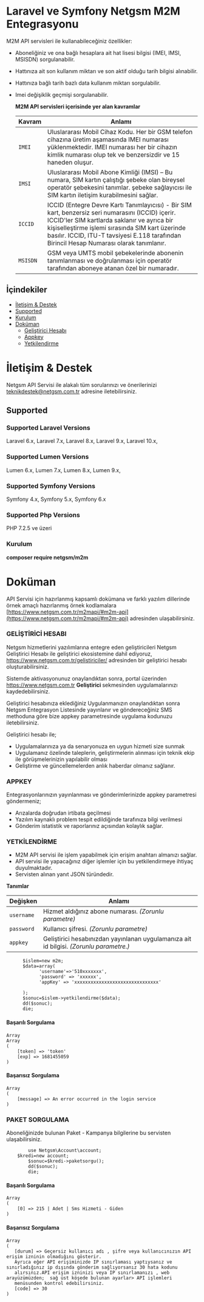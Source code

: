 
# Laravel ve Symfony Netgsm M2M Entegrasyonu

M2M API servisleri ile kullanabileceğiniz özellikler:  

<ul>
<li>
<p>Aboneliğiniz ve ona bağlı hesaplara ait hat lisesi bilgisi (IMEI, IMSI, MSISDN) sorgulanabilir.</p>
</li>
<li>
<p>Hattınıza ait son kullanım miktarı ve son aktif olduğu tarih bilgisi alınabilir.</p>
</li>
<li>
<p>Hattınıza bağlı tarih bazlı data kullanım miktarı sorgulabilir.</p>
</li>
<li>
<p>Imei değişiklik geçmişi sorgulanabilir.</p>
<p><strong> M2M API servisleri içerisinde yer alan kavramlar </strong></p>
<table>
<thead>
<tr>
<th>Kavram</th>
<th>Anlamı</th>
</tr>
</thead>
<tbody>
<tr>
<td><code>IMEI</code></td>
<td>Uluslararası Mobil Cihaz Kodu. Her bir GSM telefon cihazına üretim aşamasında IMEI numarası yüklenmektedir. IMEI numarası her bir cihazın kimlik numarası olup tek ve benzersizdir ve 15 haneden oluşur.</td>
</tr>
<tr>
<td><code>IMSI</code></td>
<td>Uluslararası Mobil Abone Kimliği (IMSI) – Bu numara, SIM kartın çalıştığı şebeke olan bireysel operatör şebekesini tanımlar. şebeke sağlayıcısı ile SIM kartın iletişim kurabilmesini sağlar.</td>
</tr>
<tr>
<td><code>ICCID</code></td>
<td>ICCID (Entegre Devre Kartı Tanımlayıcısı) - Bir SIM kart, benzersiz seri numarasını (ICCID) içerir. ICCID'ler SIM kartlarda saklanır ve ayrıca bir kişiselleştirme işlemi sırasında SIM kart üzerinde basılır. ICCID, ITU-T tavsiyesi E.118 tarafından Birincil Hesap Numarası olarak tanımlanır.</td>
</tr>
<tr>
<td><code>MSISDN</code></td>
<td>GSM veya UMTS mobil şebekelerinde abonenin tanımlanması ve doğrulanması için operatör tarafından aboneye atanan özel bir numaradır.</td>
</tr>
</tbody>
</table>
</li>
</ul>


## İçindekiler

- [İletişim & Destek](#i̇letişim--destek)
- [Supported](#supported)
- [Kurulum](#Kurulum)
- [Doküman](#doküman)
    - [Geliştirici Hesabı](#geli̇şti̇ri̇ci̇-hesabi)
    - [Appkey](#appkey)
    - [Yetkilendirme](#yetki̇lendi̇rme)

# İletişim & Destek

 Netgsm API Servisi ile alakalı tüm sorularınızı ve önerilerinizi teknikdestek@netgsm.com.tr adresine iletebilirsiniz.
 
## Supported
### Supported Laravel Versions

Laravel 6.x, Laravel 7.x, Laravel 8.x, Laravel 9.x, Laravel 10.x, 
### Supported Lumen Versions

Lumen 6.x, Lumen 7.x, Lumen 8.x, Lumen 9.x, 

### Supported Symfony Versions

Symfony 4.x, Symfony 5.x, Symfony 6.x

### Supported Php Versions

PHP 7.2.5 ve üzeri

### Kurulum

<b>composer require netgsm/m2m</b>


# Doküman 

 API Servisi için hazırlanmış kapsamlı dokümana ve farklı yazılım dillerinde örnek amaçlı hazırlanmış örnek kodlamalara 
 [https://www.netgsm.com.tr/m2mapi/#m2m-api](https://www.netgsm.com.tr/m2mapi/#m2m-api) adresinden ulaşabilirsiniz.



 

### GELİŞTİRİCİ HESABI

<p>Netgsm hizmetlerini yazılımlarına entegre eden geliştiricileri  Netgsm Geliştirici Hesabı ile geliştirici ekosistemine dahil ediyoruz,  <a href="https://www.netgsm.com.tr/gelistiriciler/">https://www.netgsm.com.tr/gelistiriciler/</a> adresinden bir geliştirici hesabı oluşturabilirsiniz.</p>
<p>Sistemde aktivasyonunuz onaylandıktan sonra, portal üzerinden <a href="https://www.netgsm.com.tr">https://www.netgsm.com.tr</a> <strong> Geliştirici </strong> sekmesinden uygulamalarınızı kaydedebilirsiniz.</p>
<p>Geliştirici hesabınıza eklediğiniz Uygulanmanızın onaylandıktan sonra Netgsm Entegrasyon Listesinde yayınlanır ve göndereceğiniz SMS methoduna göre bize appkey parametresinde uygulama kodunuzu iletebilirsiniz.</p>
<p>Geliştirici hesabı ile;</p>
<ul>
<li>Uygulamalarınıza ya da senaryonuza en uygun hizmeti size sunmak</li>
<li>Uygulamanız özelinde taleplerin, geliştirmelerin alınması için teknik ekip ile görüşmelerinizin yapılabilir olması</li>
<li>Geliştirme ve güncellemelerden anlık haberdar olmanız
sağlanır.</li>
</ul> 

### APPKEY

<p>Entegrasyonlarınızın yayınlanması ve gönderimlerinizde appkey parametresi göndermeniz;</p>
<ul>
<li>Arızalarda doğrudan irtibata geçilmesi</li>
<li>Yazılım kaynaklı problem tespit edildiğinde tarafınıza bilgi verilmesi</li>
<li>Gönderim istatistik ve raporlarınız
açısından kolaylık sağlar.</li>
</ul>

### YETKİLENDİRME

<ul>
<li>M2M API servisi ile işlem yapabilmek için erişim anahtarı almanızı sağlar.</li>
<li>API servisi ile yapacağınız diğer işlemler için bu yetkilendirmeye ihtiyaç duyulmaktadır.</li>
<li>Servisten alınan yanıt JSON türündedir.</li>
</ul>
<b> Tanımlar </b>
<table>
<thead>
<tr>
<th>Değişken</th>
<th>Anlamı</th>
</tr>
</thead>
<tbody>
<tr>
<td><code>username</code></td>
<td>Hizmet aldığınız abone numarası. <em>(Zorunlu parametre)</em></td>
</tr>
<tr>
<td><code>password</code></td>
<td>Kullanıcı şifresi. <em>(Zorunlu parametre)</em></td>
</tr>
<tr>
<td><code>appkey</code></td>
<td>Geliştirici hesabınızdan yayınlanan uygulamanıza ait id bilgisi. <em>(Zorunlu parametre.)</em></td>
</tr>
</tbody>
</table>

```
      $islem=new m2m;
      $data=array(
            'username'=>'510xxxxxxx',
            'password' => 'xxxxxx',
            'appKey' => 'xxxxxxxxxxxxxxxxxxxxxxxxxxxxxxx'

      );
      $sonuc=$islem->yetkilendirme($data);
      dd($sonuc);
      die;
``` 
#### Başarılı Sorgulama

```
Array
Array
(
    [token] => 'token'
    [exp] => 1681455059
)

```
#### Başarısız Sorgulama

```
Array
(
    [message] => An error occurred in the login service
)

```

### PAKET SORGULAMA

Aboneliğinizde bulunan Paket - Kampanya bilgilerine bu servisten ulaşabilirsiniz.  

```
        use Netgsm\Account\account;
	$kredi=new account;
     	$sonuc=$kredi->paketsorgu();
       	dd($sonuc);
        die;
``` 

#### Başarılı Sorgulama

```
Array
(
    [0] => 215 | Adet | Sms Hizmeti - Giden
)

```

#### Başarısız Sorgulama

```
Array
(
   [durum] => Geçersiz kullanıcı adı , şifre veya kullanıcınızın API erişim izninin olmadığını gösterir.  
   Ayrıca eğer API erişiminizde IP sınırlaması yaptıysanız ve sınırladığınız ip dışında gönderim sağlıyorsanız 30 hata kodunu  
   alırsınız.API erişim izninizi veya IP sınırlamanızı , web arayüzümüzden;  sağ üst köşede bulunan ayarlar> API işlemleri   
   menüsunden kontrol edebilirsiniz.
   [code] => 30
)

```

